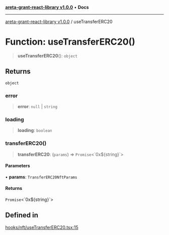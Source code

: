 [**areta-grant-react-library v1.0.0**](../README.md) • **Docs**

***

[areta-grant-react-library v1.0.0](../globals.md) / useTransferERC20

# Function: useTransferERC20()

> **useTransferERC20**(): `object`

## Returns

`object`

### error

> **error**: `null` \| `string`

### loading

> **loading**: `boolean`

### transferERC20()

> **transferERC20**: (`params`) => `Promise`\<\`0x$\{string\}\`\>

#### Parameters

• **params**: `TransferERC20NftParams`

#### Returns

`Promise`\<\`0x$\{string\}\`\>

## Defined in

[hooks/nft/useTransferERC20.tsx:15](https://github.com/toinfinfty/areta-grant-react-library/blob/83cd84a6cc05b02ea171e77c40326808316432e3/src/hooks/nft/useTransferERC20.tsx#L15)

